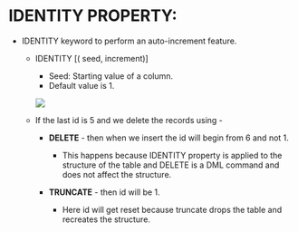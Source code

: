 # **IDENTITY PROPERTY:**

- IDENTITY keyword to perform an auto-increment feature.

  - IDENTITY [( seed, increment)]
    - Seed: Starting value of a column.
    - Default value is 1.

    **![](https://lh6.googleusercontent.com/ByvY1j4XYQXFFBRtBbuvwZyoyvk7AAA8eAH8jCcRPinthMTKRKrk4sLd3DamfteJvwppKDJjmHHgej3XGLujcjcOi5dO7nWb7nYmAcOOuQp-qI10R54bLm88VbHgls4Orvz-DCWTWDXlWpCkk77B6Q)**

  - If the last id is 5 and we delete the records using -

    - **DELETE** - then when we insert the id will begin from 6 and not 1.
      - This happens because IDENTITY property is applied to the structure of the table and DELETE is a DML command and does not affect the structure.

    - **TRUNCATE** - then id will be 1.
      - Here id will get reset because truncate drops the table and recreates the structure.
